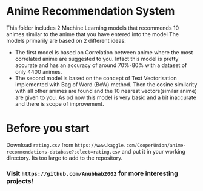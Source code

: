 # Anime Recommendation System

This folder includes 2 Machine Learning models that recommends 10 animes similar to the anime that you have entered into the model
The models primarily are based on 2 different ideas:
- The first model is based on Correlation between anime where the most correlated anime are suggested to you. Infact this model is pretty accurate and has an accuracy of around 70%-80% with a dataset of only 4400 animes.
- The second model is based on the concept of Text Vectorisation implemented with Bag of Word (BoW) method. Then the cosine similarity with all other animes are found and the 10 nearest vectors(similar anime) are given to you. As od now this model is very basic and a bit inaccurate and there is scope of improvement.

# Before you start
Download ```rating.csv``` from ```https://www.kaggle.com/CooperUnion/anime-recommendations-database?select=rating.csv``` and put it in your working directory. Its too large to add to the repository.

### Visit ```https://github.com/Anubhab2002``` for more interesting projects!
